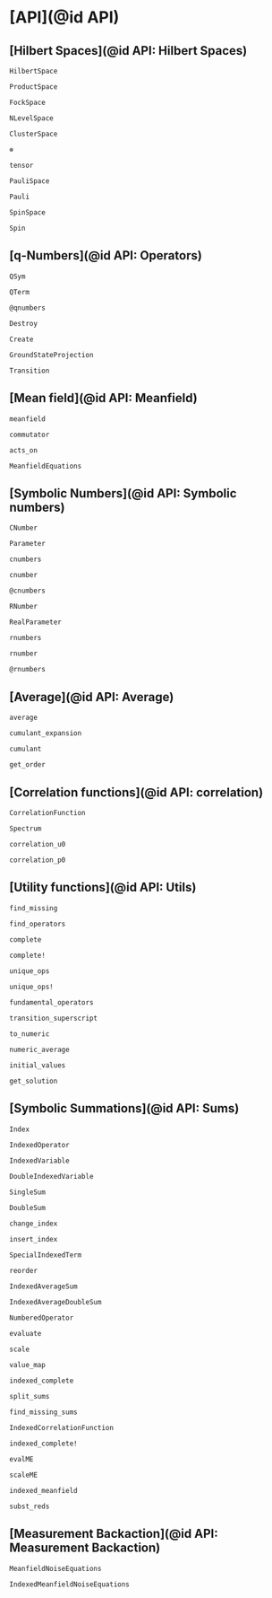 # [API](@id API)

## [Hilbert Spaces](@id API: Hilbert Spaces)

```@docs
HilbertSpace
```

```@docs
ProductSpace
```

```@docs
FockSpace
```

```@docs
NLevelSpace
```

```@docs
ClusterSpace
```

```@docs
⊗
```

```@docs
tensor
```

```@docs
PauliSpace
```

```@docs
Pauli
```

```@docs
SpinSpace
```

```@docs
Spin
```

## [q-Numbers](@id API: Operators)

```@docs
QSym
```

```@docs
QTerm
```

```@docs
@qnumbers
```

```@docs
Destroy
```

```@docs
Create
```

```@docs
GroundStateProjection
```

```@docs
Transition
```


## [Mean field](@id API: Meanfield)

```@docs
meanfield
```

```@docs
commutator
```

```@docs
acts_on
```

```@docs
MeanfieldEquations
```

## [Symbolic Numbers](@id API: Symbolic numbers)

```@docs
CNumber
```

```@docs
Parameter
```

```@docs
cnumbers
```

```@docs
cnumber
```

```@docs
@cnumbers
```

```@docs
RNumber
```

```@docs
RealParameter
```

```@docs
rnumbers
```

```@docs
rnumber
```

```@docs
@rnumbers
```

## [Average](@id API: Average)

```@docs
average
```

```@docs
cumulant_expansion
```

```@docs
cumulant
```

```@docs
get_order
```

## [Correlation functions](@id API: correlation)

```@docs
CorrelationFunction
```

```@docs
Spectrum
```

```@docs
correlation_u0
```

```@docs
correlation_p0
```

## [Utility functions](@id API: Utils)

```@docs
find_missing
```

```@docs
find_operators
```

```@docs
complete
```

```@docs
complete!
```

```@docs
unique_ops
```

```@docs
unique_ops!
```

```@docs
fundamental_operators
```

```@docs
transition_superscript
```

```@docs
to_numeric
```

```@docs
numeric_average
```

```@docs
initial_values
```

```@docs
get_solution
```

## [Symbolic Summations](@id API: Sums)

```@docs
Index
```

```@docs
IndexedOperator
```

```@docs
IndexedVariable
```

```@docs
DoubleIndexedVariable
```

```@docs
SingleSum
```

```@docs
DoubleSum
```

```@docs
change_index
```

```@docs
insert_index
```

```@docs
SpecialIndexedTerm
```

```@docs
reorder
```

```@docs
IndexedAverageSum
```

```@docs
IndexedAverageDoubleSum
```

```@docs
NumberedOperator
```

```@docs
evaluate
```

```@docs
scale
```

```@docs
value_map
```

```@docs
indexed_complete
```

```@docs
split_sums
```

```@docs
find_missing_sums
```

```@docs
IndexedCorrelationFunction
```

```@docs
indexed_complete!
```

```@docs
evalME
```

```@docs
scaleME
```

```@docs
indexed_meanfield
```

```@docs
subst_reds
```


## [Measurement Backaction](@id API: Measurement Backaction)

```@docs
MeanfieldNoiseEquations
```

```@docs
IndexedMeanfieldNoiseEquations
```
